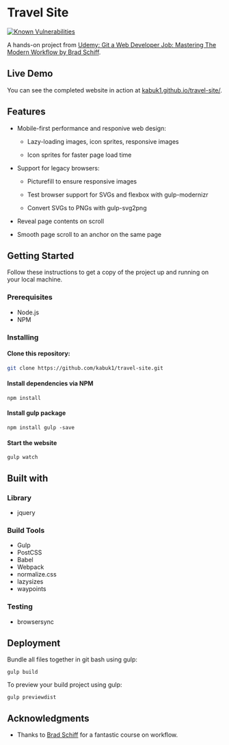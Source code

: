 # Travel Site

[![Known Vulnerabilities](https://snyk.io/test/github/kabuk1/travel-site/badge.svg?targetFile=package.json)](https://snyk.io/test/github/kabuk1/travel-site?targetFile=package.json)

A hands-on project from [Udemy: Git a Web Developer Job: Mastering The Modern Workflow by Brad Schiff](https://www.udemy.com/git-a-web-developer-job-mastering-the-modern-workflow/).

## Live Demo

You can see the completed website in action at [kabuk1.github.io/travel-site/](https://kabuk1.github.io/travel-site/).

## Features

* Mobile-first performance and responive web design:

  * Lazy-loading images, icon sprites, responsive images
  
  * Icon sprites for faster page load time

* Support for legacy browsers:

  * Picturefill to ensure responsive images

  * Test browser support for SVGs and flexbox with gulp-modernizr

  * Convert SVGs to PNGs with gulp-svg2png

* Reveal page contents on scroll

* Smooth page scroll to an anchor on the same page

## Getting Started
Follow these instructions to get a copy of the project up and running on your local machine. 

### Prerequisites

* Node.js
* NPM

### Installing

#### Clone this repository:

```sh
git clone https://github.com/kabuk1/travel-site.git
```

#### Install dependencies via NPM
```
npm install
```

#### Install gulp package 
```
npm install gulp -save
```

#### Start the website
```
gulp watch
```

## Built with

### Library

* jquery

### Build Tools

* Gulp
* PostCSS
* Babel
* Webpack
* normalize.css
* lazysizes
* waypoints

### Testing

* browsersync

## Deployment

Bundle all files together in git bash using gulp:

```
gulp build
```
To preview your build project using gulp:

```
gulp previewdist
```

## Acknowledgments

* Thanks to [Brad Schiff](https://github.com/LearnWebCode) for a fantastic course on workflow. 


